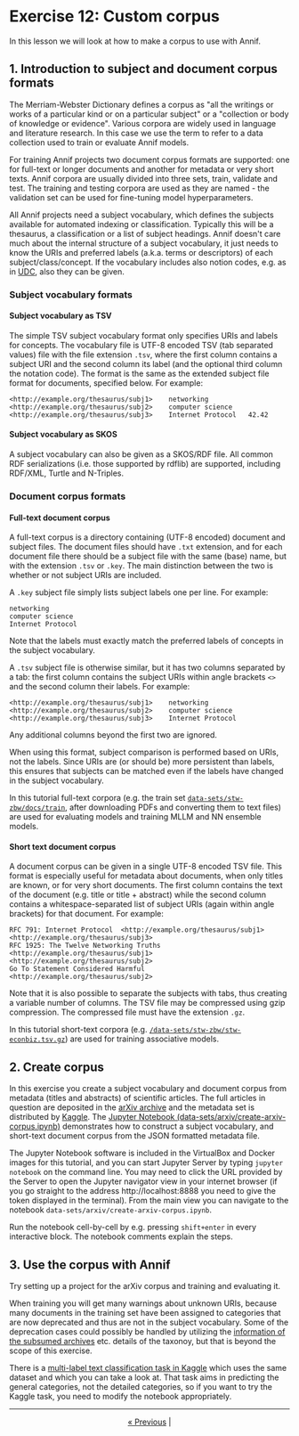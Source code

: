 # Exercise 12: Custom corpus

In this lesson we will look at how to make a corpus to use with Annif.

## 1. Introduction to subject and document corpus formats
The Merriam-Webster Dictionary defines a corpus as "all the writings or works of a particular kind or on a particular subject" or a "collection or body of knowledge or evidence".
Various corpora are widely used in language and literature research. In this case we use the term to refer to a data collection used to train or evaluate Annif models.

For training Annif projects two document corpus formats are supported: one for full-text or longer documents and another for metadata or very short texts. Annif corpora are usually divided into three sets, train, validate and test. The training and testing corpora are used as they are named - the validation set can be used for fine-tuning model hyperparameters.

All Annif projects need a subject vocabulary, which defines the subjects available for automated indexing or classification. Typically this will be a thesaurus, a classification or a list of subject headings. Annif doesn't care much about the internal structure of a subject vocabulary, it just needs to know the URIs and preferred labels (a.k.a. terms or descriptors) of each subject/class/concept. If the vocabulary includes also notion codes, e.g. as in [UDC](https://en.wikipedia.org/wiki/Universal_Decimal_Classification), also they can be given.

### Subject vocabulary formats
#### Subject vocabulary as TSV

The simple TSV subject vocabulary format only specifies URIs and labels for concepts. The vocabulary file is UTF-8 encoded TSV (tab separated values) file with the file extension `.tsv`, where the first column contains a subject URI and the second column its label (and the optional third column the notation code). The format is the same as the extended subject file format for documents, specified below. For example:

```
<http://example.org/thesaurus/subj1>	networking
<http://example.org/thesaurus/subj2>	computer science
<http://example.org/thesaurus/subj3>	Internet Protocol	42.42
```

#### Subject vocabulary as SKOS

A subject vocabulary can also be given as a SKOS/RDF file. All common RDF serializations (i.e. those supported by rdflib) are supported, including RDF/XML, Turtle and N-Triples.

### Document corpus formats
#### Full-text document corpus
A full-text corpus is a directory containing (UTF-8 encoded) document and subject files. The document files should have `.txt` extension, and 
for each document file there should be a subject file with the same (base) name, but with the extension `.tsv` or `.key`. The main distinction between the two is whether or not subject URIs are included. 

A `.key` subject file simply lists subject labels one per line. For example:

```
networking
computer science
Internet Protocol
```

Note that the labels must exactly match the preferred labels of concepts in the subject vocabulary.


A `.tsv` subject file is otherwise similar, but it has two columns separated by a tab: the first column contains the subject URIs within angle brackets `<>` and the second column their labels. For example:

```
<http://example.org/thesaurus/subj1>	networking
<http://example.org/thesaurus/subj2>	computer science
<http://example.org/thesaurus/subj3>	Internet Protocol
```

Any additional columns beyond the first two are ignored.

When using this format, subject comparison is performed based on URIs, not the labels. Since URIs are (or should be) more persistent than labels, this ensures that subjects can be matched even if the labels have changed in the subject
vocabulary.

In this tutorial full-text corpora (e.g. the train set [`data-sets/stw-zbw/docs/train`](/data-sets/stw-zbw/docs/train), after downloading PDFs and converting them to text files) are used for evaluating models and training MLLM and NN ensemble models.

#### Short text document corpus 

A document corpus can be given in a single UTF-8 encoded TSV file. This format is especially useful for metadata about documents, when only titles are known, or for very short documents. The first column contains the text of the document (e.g. title or title + abstract) while the second column contains a whitespace-separated list of subject URIs (again within angle brackets) for that document. For example:

```
RFC 791: Internet Protocol	<http://example.org/thesaurus/subj1> <http://example.org/thesaurus/subj3>
RFC 1925: The Twelve Networking Truths	<http://example.org/thesaurus/subj1> <http://example.org/thesaurus/subj2>
Go To Statement Considered Harmful	<http://example.org/thesaurus/subj2>
```

Note that it is also possible to separate the subjects with tabs, thus creating a variable number of columns. The TSV file may be compressed using gzip compression. The compressed file must have the extension `.gz`. 

In this tutorial short-text corpora (e.g. [`/data-sets/stw-zbw/stw-econbiz.tsv.gz`](/data-sets/stw-zbw/stw-econbiz.tsv.gz)) are used for training associative models.


## 2. Create corpus
In this exercise you create a subject vocabulary and document corpus from metadata (titles and abstracts) of scientific articles. The full articles in question are deposited in the [arXiv archive](https://arxiv.org/) and the metadata set is distributed by [Kaggle](https://www.kaggle.com/Cornell-University/arxiv). The [Jupyter Notebook (data-sets/arxiv/create-arxiv-corpus.ipynb)](/data-sets/arxiv/create-arxiv-corpus.ipynb) demonstrates how to construct a subject vocabulary, and short-text document corpus from the JSON formatted metadata file.

The Jupyter Notebook software is included in the VirtualBox and Docker images for this tutorial, and you can start Jupyter Server by typing `jupyter notebook` on the command line. You may need to click the URL provided by the Server to open the Jupyter navigator view in your internet browser (if you go straight to the address http://localhost:8888 you need to give the token displayed in the terminal). From the main view you can navigate to the notebook `data-sets/arxiv/create-arxiv-corpus.ipynb`.

Run the notebook cell-by-cell by e.g. pressing `shift+enter` in every interactive block. The notebook comments explain the steps.

## 3. Use the corpus with Annif
Try setting up a project for the arXiv corpus and training and evaluating it. 

When training you will get many warnings about unknown URIs, because many documents in the training set have been assigned to categories that are now deprecated and thus are not in the subject vocabulary. Some of the deprecation cases could possibly be handled by utilizing the [information of the subsumed archives](https://github.com/arXiv/arxiv-base/blob/dc7e537a290751af95a5ffe87fb9074a932cacf5/arxiv/taxonomy/definitions.py#L272-L291) etc. details of the taxonoy, but that is beyond the scope of this exercise.

There is a [multi-label text classification task in Kaggle](https://www.kaggle.com/Cornell-University/arxiv/tasks?taskId=1757) which uses the same dataset and which you can take a look at. That task aims in predicting the general categories, not the detailed categories, so if you want to try the Kaggle task, you need to modify the notebook appropriately.

---

<p align="center">
<a href="/exercises/10_nn_ensemble_project.md">« Previous</a> |
</p>

